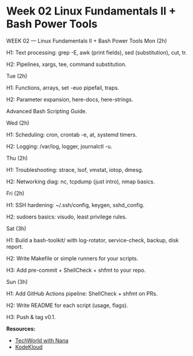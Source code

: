 # Week 02   Linux Fundamentals II + Bash Power Tools
WEEK 02 — Linux Fundamentals II + Bash Power Tools
Mon (2h)

H1: Text processing: grep -E, awk (print fields), sed (substitution), cut, tr.

H2: Pipelines, xargs, tee, command substitution.

Tue (2h)

H1: Functions, arrays, set -euo pipefail, traps.

H2: Parameter expansion, here-docs, here-strings.

Advanced Bash Scripting Guide.

Wed (2h)

H1: Scheduling: cron, crontab -e, at, systemd timers.

H2: Logging: /var/log, logger, journalctl -u.

Thu (2h)

H1: Troubleshooting: strace, lsof, vmstat, iotop, dmesg.

H2: Networking diag: nc, tcpdump (just intro), nmap basics.

Fri (2h)

H1: SSH hardening: ~/.ssh/config, keygen, sshd_config.

H2: sudoers basics: visudo, least privilege rules.

Sat (3h)

H1: Build a bash-toolkit/ with log-rotator, service-check, backup, disk report.

H2: Write Makefile or simple runners for your scripts.

H3: Add pre-commit + ShellCheck + shfmt to your repo.

Sun (3h)

H1: Add GitHub Actions pipeline: ShellCheck + shfmt on PRs.

H2: Write README for each script (usage, flags).

H3: Push & tag v0.1.

**Resources:**
- [TechWorld with Nana](https://www.youtube.com/c/TechWorldwithNana)
- [KodeKloud](https://kodekloud.com/)
